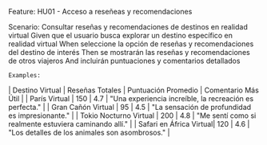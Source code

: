 
Feature: HU01 - Acceso a reseñeas y recomendaciones

Scenario:  Consultar reseñas y recomendaciones de destinos en realidad virtual
 Given que el usuario busca explorar un destino específico en realidad virtual
  When seleccione la opción de reseñas y recomendaciones del destino de interés
  Then se mostrarán las reseñas y recomendaciones de otros viajeros
  And incluirán puntuaciones y comentarios detallados

    Examples:
  | Destino Virtual         | Reseñas Totales | Puntuación Promedio | Comentario Más Útil                                      |
  | París Virtual           | 150             | 4.7                 | "Una experiencia increíble, la recreación es perfecta."  |
  | Gran Cañón Virtual      | 95              | 4.5                 | "La sensación de profundidad es impresionante."          |
  | Tokio Nocturno Virtual  | 200             | 4.8                 | "Me sentí como si realmente estuviera caminando allí."   |
  | Safari en África Virtual| 120             | 4.6                 | "Los detalles de los animales son asombrosos."           |
